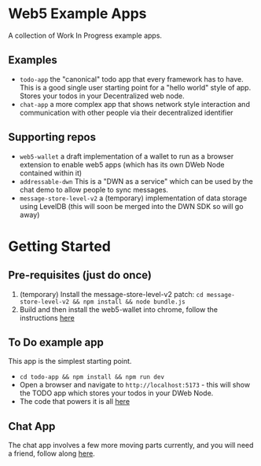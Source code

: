 # Web5 Example Apps

A collection of Work In Progress example apps.

## Examples

* `todo-app` the "canonical" todo app that every framework has to have. This is a good single user starting point for a "hello world" style of app. Stores your todos in your Decentralized web node. 
* `chat-app` a more complex app that shows network style interaction and communication with other people via their decentralized identifier

## Supporting repos

* `web5-wallet` a draft implementation of a wallet to run as a browser extension to enable web5 apps (which has its own DWeb Node contained within it)
* `addressable-dwn` This is a "DWN as a service" which can be used by the chat demo to allow people to sync messages.
* `message-store-level-v2` a (temporary) implementation of data storage using LevelDB (this will soon be merged into the DWN SDK so will go away)
 
# Getting Started

## Pre-requisites (just do once)

1. (temporary) Install the message-store-level-v2 patch: `cd message-store-level-v2 && npm install && node bundle.js`
2. Build and then install the web5-wallet into chrome, follow the instructions [here](./web5-wallet/README.md)

## To Do example app

This app is the simplest starting point.

* `cd todo-app && npm install && npm run dev`
* Open a browser and navigate to `http://localhost:5173` - this will show the TODO app which stores your todos in your DWeb Node.
* The code that powers it is all [here](./todo-app/src/App.vue)


## Chat App

The chat app involves a few more moving parts currently, and you will need a friend, follow along [here](./chat-app/README.md).

